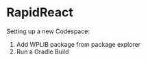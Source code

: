 # RapidReact

Setting up a new Codespace:

1. Add WPLIB package from package explorer
2. Run a Gradle Build
